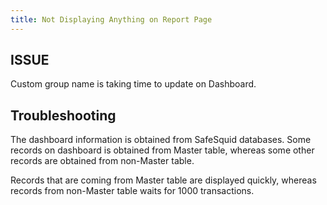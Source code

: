 ```yaml
---
title: Not Displaying Anything on Report Page
---
```

## ISSUE
Custom group name is taking time to update on Dashboard.

## Troubleshooting
The dashboard information is obtained from SafeSquid databases. Some records on dashboard is obtained from Master table, whereas some other records are obtained from non-Master table.

Records that are coming from Master table are displayed quickly, whereas records from non-Master table waits for 1000 transactions.
